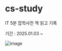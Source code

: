 # cs-study
IT 5분 잡학사전 책 읽고 기록

기간 : 2025.01.03 ~ 

![image](https://github.com/user-attachments/assets/ee9e0364-506f-4c9e-a13b-34c52f84b4ce)

